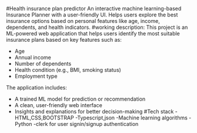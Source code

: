 #Health insurance plan predictor
An interactive machine learning-based Insurance Planner with a user-friendly UI. Helps users explore the best insurance options based on personal features like age, income, dependents, and health indicators.
#working description:
This project is an ML-powered web application that helps users identify the most suitable insurance plans based on key features such as:

- Age
- Annual income
- Number of dependents
- Health condition (e.g., BMI, smoking status)
- Employment type

The application includes:
- A trained ML model for prediction or recommendation
- A clean, user-friendly web interface
- Insights and explanations for better decision-making
#Tech stack
  -HTML,CSS,BOOTSTRAP
  -Typescript,json
  -Machine learning algorithms
  -Python
  -clerk for user signin/signup authentication
